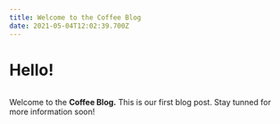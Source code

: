 ```yaml
---
title: Welcome to the Coffee Blog
date: 2021-05-04T12:02:39.700Z
---
```

# Hello!

![]()

Welcome to the **Coffee Blog.** This is our first blog post. Stay tunned for more information soon!